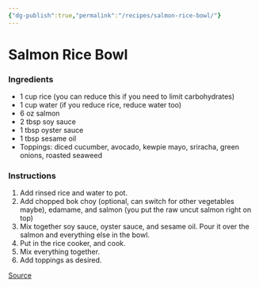 ```yaml
---
{"dg-publish":true,"permalink":"/recipes/salmon-rice-bowl/"}
---
```


# Salmon Rice Bowl
### Ingredients
- 1 cup rice (you can reduce this if you need to limit carbohydrates)  
- 1 cup water (if you reduce rice, reduce water too)  
- 6 oz salmon  
- 2 tbsp soy sauce  
- 1 tbsp oyster sauce  
- 1 tbsp sesame oil
- Toppings: diced cucumber, avocado, kewpie mayo, sriracha, green onions, roasted seaweed
### Instructions
1. Add rinsed rice and water to pot. 
2. Add chopped bok choy (optional, can switch for other vegetables maybe), edamame, and salmon (you put the raw uncut salmon right on top)
3. Mix together soy sauce, oyster sauce, and sesame oil. Pour it over the salmon and everything else in the bowl. 
4. Put in the rice cooker, and cook. 
5. Mix everything together. 
6. Add toppings as desired. 

[Source](https://www.instagram.com/reel/C8sKcFvyd_a/?utm_source=ig_web_copy_link&igsh=MzRlODBiNWFlZA==) 
